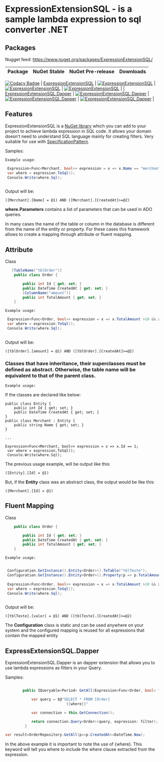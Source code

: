 ExpressionExtensionSQL - is a sample lambda expression to sql converter .NET
========================================

Packages
--------

Nugget feed: https://www.nuget.org/packages/ExpressionExtensionSQL/

| Package | NuGet Stable | NuGet Pre-release | Downloads |
| ------- | ------------ | ----------------- | --------- | 
[![Codacy Badge](https://api.codacy.com/project/badge/Grade/12a0ce6a259141e5949289ded24f7377)](https://app.codacy.com/app/tgambarra/ExpressionExtensionSQL?utm_source=github.com&utm_medium=referral&utm_content=gambarra/ExpressionExtensionSQL&utm_campaign=Badge_Grade_Dashboard)
| [ExpressionExtensionSQL](https://www.nuget.org/packages/ExpressionExtensionSQL/) | [![ExpressionExtensionSQL](https://img.shields.io/nuget/v/ExpressionExtensionSQL.svg)](https://www.nuget.org/packages/ExpressionExtensionSQL/) | [![ExpressionExtensionSQL](https://img.shields.io/nuget/vpre/ExpressionExtensionSQL.svg)](https://www.nuget.org/packages/ExpressionExtensionSQL/) | [![ExpressionExtensionSQL](https://img.shields.io/nuget/dt/ExpressionExtensionSQL.svg)](https://www.nuget.org/packages/ExpressionExtensionSQL/) |
| [ExpressionExtensionSQL.Dapper](https://www.nuget.org/packages/ExpressionExtensionSQL.Dapper/) | [![ExpressionExtensionSQL.Dapper](https://img.shields.io/nuget/v/ExpressionExtensionSQL.Dapper.svg)](https://www.nuget.org/packages/ExpressionExtensionSQL.Dapper/) | [![ExpressionExtensionSQL.Dapper](https://img.shields.io/nuget/vpre/ExpressionExtensionSQL.Dapper.svg)](https://www.nuget.org/packages/ExpressionExtensionSQL.Dapper/) | [![ExpressionExtensionSQL.Dapper](https://img.shields.io/nuget/dt/ExpressionExtensionSQL.Dapper.svg)](https://www.nuget.org/packages/ExpressionExtensionSQL.Dapper/) |

Features
--------
ExpressionExtensionSQL is a [NuGet library](https://www.nuget.org/packages/ExpressionExtensionSQL) which you can add to your project to achieve lambda expression in SQL code. It allows your domain doesn't need to understand  SQL language mainly for creating filters. Very suitable for use with [SpecificationPattern](https://en.wikipedia.org/wiki/Specification_pattern).

Samples:

```
Example usage:
```
```csharp
 Expression<Func<Merchant, bool>> expression = x => x.Name == "merchant1" && x.CreatedAt>=DateTime.Now;
 var where = expression.ToSql();
 Console.Write(where.Sql);
 
```
Output will be:
```
([Merchant].[Name] = @1) AND ([Merchant].[CreatedAt]>=@2)
```

**where.Parameters** contains a list of parameters that can be used in ADO queries.

In many cases the name of the table or column in the database is different from the name of the entity or property. For these cases this framework allows to create a mapping through attribute or fluent mapping.

## Attribute 

Class

```csharp
   [TableName("tblOrder")]
    public class Order {

        public int Id { get; set; }
        public DateTime CreatedAt { get; set; }
        [ColumnName("amount")]
        public int TotalAmount { get; set; }
    }
```
```
Example usage:
```
```csharp
 Expression<Func<Order, bool>> expression = x => x.TotalAmount >10 && x.CreatedAt>=DateTime.Now;
 var where = expression.ToSql();
 Console.Write(where.Sql);
 
```
Output will be:
```
([tblOrder].[amount] = @1) AND ([tblOrder].[CreatedAt]>=@2)
```

### Classes that have inheritance, their superclasses must be defined as abstract. Otherwise, the table name will be equivalent to that of the parent class.
```
Example usage:
```
If the classes are declared like below:
```
public class Entity {
    public int Id { get; set; }
    public DateTime CreatedAt { get; set; }
}
public class Merchant : Entity {        
    public string Name { get; set; }
}

...

Expression<Func<Merchant, bool>> expression = x => x.Id == 1;
 var where = expression.ToSql();
 Console.Write(where.Sql);
```
The previous usage example, will be output like this:
```
([Entity].[Id] = @1)
```

But, if the **Entity** class was an abstract class, the output would be like this:
```
([Merchant].[Id] = @1)
```

## Fluent Mapping
Class

```csharp
    public class Order {

        public int Id { get; set; }
        public DateTime CreatedAt { get; set; }
        public int TotalAmount { get; set; }
    }
```
```
Example usage:
```
```csharp

 Configuration.GetInstance().Entity<Order>().ToTable("tblTeste");
 Configuration.GetInstance().Entity<Order>().Property(p => p.TotalAmount).ToColumn("valor");
 
 Expression<Func<Order, bool>> expression = x => x.TotalAmount >10 && x.CreatedAt>=DateTime.Now;
 var where = expression.ToSql();
 Console.Write(where.Sql);
 
```
Output will be:
```
([tblTeste].[valor] = @1) AND ([tblTeste].[CreatedAt]>=@2)
```

The **Configuration** class is static and can be used anywhere on your system and the configured mapping is reused for all expressions that contain the mapped entity

ExpressExtensionSQL.Dapper
--------
ExpressionExtensionSQL.Dapper is an dapper extension that allows you to use lambda expressions as filters in your Query.

Samples:
```csharp

        public IQueryable<Period> GetAll(Expression<Func<Order, bool> filter) {

            var query = $@"SELECT * FROM [Order]
                            {{where}}"

            var connection = this.GetConnection();

            return connection.Query<Order>(query, expression: filter);
         }
```
```csharp
var result=OrderRepository.GetAll(p=>p.CreatedAt>=DateTime.Now);
```
In the above example it is important to note the use of {where}. This keyword will tell you where to include the where clause extracted from the expression.
